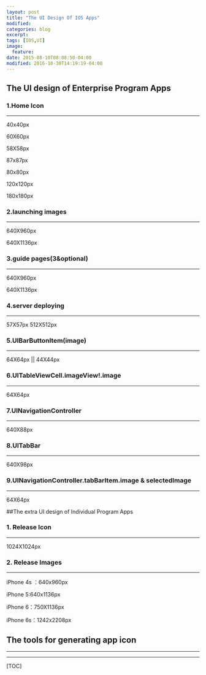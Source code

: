 ```yaml
---
layout: post
title: "The UI Design Of IOS Apps"
modified:
categories: blog
excerpt:
tags: [IOS,UI]
image:
  feature:
date: 2015-08-10T08:08:50-04:00
modified: 2016-10-30T14:19:19-04:00
---
```




## The UI design of Enterprise Program Apps

### 1.Home Icon 

***

40x40px

60X60px

58X58px

87x87px

80x80px

120x120px

180x180px

### 2.launching images

***

640X960px

640X1136px

### 3.guide pages(3&optional)

***

640X960px

640X1136px

### 4.server deploying

***

57X57px
512X512px

### 5.UIBarButtonItem(image)

***

64X64px || 44X44px

### 6.UITableViewCell.imageView!.image

***

64X64px

### 7.UINavigationController

***

640X88px

### 8.UITabBar

***

640X98px

### 9.UINavigationController.tabBarItem.image & selectedImage

****

64X64px


##The extra UI design of Individual Program Apps 

### 1. Release Icon

***

1024X1024px

### 2. Release Images

***

iPhone 4s ：640x960px

iPhone 5:640x1136px

iPhone 6：750X1136px

iPhone 6s：1242x2208px

## The tools for generating app icon

***



-------

[TOC]
